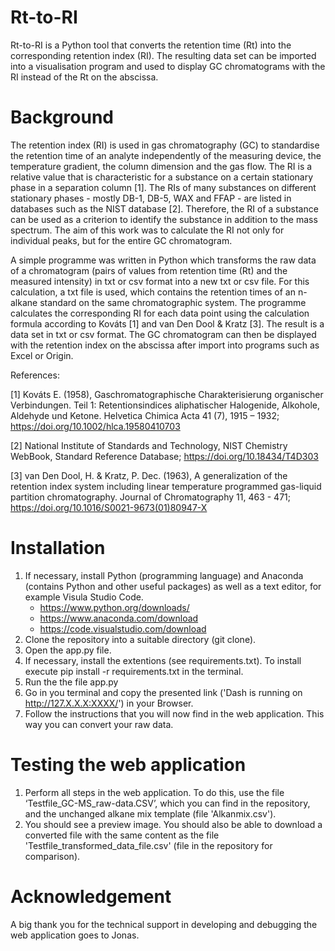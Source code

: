 # Rt-to-RI
Rt-to-RI is a Python tool that converts the retention time (Rt) into the corresponding retention index (RI). The resulting data set can be imported into a visualisation program and used to display GC chromatograms with the RI instead of the Rt on the abscissa.

# Background
The retention index (RI) is used in gas chromatography (GC) to standardise the retention time of an analyte independently of the measuring device, the temperature gradient, the column dimension and the gas flow. The RI is a relative value that is characteristic for a substance on a certain stationary phase in a separation column [1]. The RIs of many substances on different stationary phases - mostly DB-1, DB-5, WAX and FFAP - are listed in databases such as the NIST database [2]. Therefore, the RI of a substance can be used as a criterion to identify the substance in addition to the mass spectrum. The aim of this work was to calculate the RI not only for individual peaks, but for the entire GC chromatogram. 

A simple programme was written in Python which transforms the raw data of a chromatogram (pairs of values from retention time (Rt) and the measured intensity) in txt or csv format into a new txt or csv file. For this calculation, a txt file is used, which contains the retention times of an n-alkane standard on the same chromatographic system. The programme calculates the corresponding RI for each data point using the calculation formula according to Kováts [1] and van Den Dool & Kratz [3].
The result is a data set in txt or csv format. The GC chromatogram can then be displayed with the retention index on the abscissa after import into programs such as Excel or Origin.

References:

[1] Kováts E. (1958), Gaschromatographische Charakterisierung organischer Verbindungen. Teil 1: Retentionsindices aliphatischer Halogenide, Alkohole, Aldehyde und Ketone. Helvetica Chimica Acta 41 (7), 1915 – 1932; https://doi.org/10.1002/hlca.19580410703

[2] National Institute of Standards and Technology, NIST Chemistry WebBook, Standard Reference Database; https://doi.org/10.18434/T4D303

[3] van Den Dool, H. & Kratz, P. Dec. (1963), A generalization of the retention index system including linear temperature programmed gas-liquid partition chromatography. Journal of Chromatography 11, 463 - 471; https://doi.org/10.1016/S0021-9673(01)80947-X

# Installation
1) If necessary, install Python (programming language) and Anaconda (contains Python and other useful packages) as well as a text editor, for example Visula Studio Code.
    - https://www.python.org/downloads/
    - https://www.anaconda.com/download
    - https://code.visualstudio.com/download
2) Clone the repository into a suitable directory (git clone).
3) Open the app.py file.
4) If necessary, install the extentions (see requirements.txt). To install execute pip install -r requirements.txt in the terminal.
5) Run the the file app.py
6) Go in you terminal and copy the presented link ('Dash is running on http://127.X.X.X:XXXX/') in your Browser.
7) Follow the instructions that you will now find in the web application. This way you can convert your raw data.

# Testing the web application
1) Perform all steps in the web application. To do this, use the file ‘Testfile_GC-MS_raw-data.CSV’, which you can find in the repository, and the unchanged alkane mix template (file 'Alkanmix.csv').
2) You should see a preview image. You should also be able to download a converted file with the same content as the file 'Testfile_transformed_data_file.csv' (file in the repository for comparison).

# Acknowledgement
A big thank you for the technical support in developing and debugging the web application goes to Jonas.
